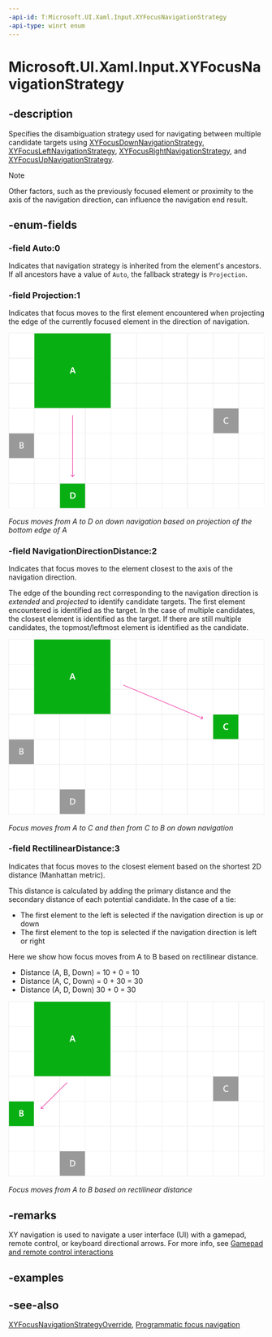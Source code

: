 ```yaml
---
-api-id: T:Microsoft.UI.Xaml.Input.XYFocusNavigationStrategy
-api-type: winrt enum
---
```


<!-- Enumeration syntax.
public enum XYFocusNavigationStrategy : int
-->

# Microsoft.UI.Xaml.Input.XYFocusNavigationStrategy

## -description
Specifies the disambiguation strategy used for navigating between multiple candidate targets using [XYFocusDownNavigationStrategy](../microsoft.ui.xaml/uielement_xyfocusdownnavigationstrategy.md), [XYFocusLeftNavigationStrategy](../microsoft.ui.xaml/uielement_xyfocusleftnavigationstrategy.md), [XYFocusRightNavigationStrategy](../microsoft.ui.xaml/uielement_xyfocusrightnavigationstrategy.md), and [XYFocusUpNavigationStrategy](../microsoft.ui.xaml/uielement_xyfocusupnavigationstrategy.md).

> [!NOTE]
> Other factors, such as the previously focused element or proximity to the axis of the navigation direction, can influence the navigation end result.

## -enum-fields
### -field Auto:0
Indicates that navigation strategy is inherited from the element's ancestors. If all ancestors have a value of `Auto`, the fallback strategy is `Projection`.

### -field Projection:1
Indicates that focus moves to the first element encountered when projecting the edge of the currently focused element in the direction of navigation.

<img alt="Focus navigation - projection" src="images/projection.png" />

*Focus moves from A to D on down navigation based on projection of the bottom edge of A*

### -field NavigationDirectionDistance:2
Indicates that focus moves to the element closest to the axis of the navigation direction.

The edge of the bounding rect corresponding to the navigation direction is *extended* and *projected* to identify candidate targets. The first element encountered is identified as the target. In the case of multiple candidates, the closest element is identified as the target. If there are still multiple candidates, the topmost/leftmost element is identified as the candidate.

<img alt="Focus navigation - distance" src="images/navigation-direction-distance.png" />

*Focus moves from A to C and then from C to B on down navigation*

### -field RectilinearDistance:3
Indicates that focus moves to the closest element based on the shortest 2D distance (Manhattan metric).

This distance is calculated by adding the primary distance and the secondary distance of each potential candidate. In the case of a tie:

- The first element to the left is selected if the navigation direction is up or down
- The first element to the top is selected if the navigation direction is left or right

Here we show how focus moves from A to B based on rectilinear distance.

- Distance (A, B, Down) = 10 + 0 = 10
- Distance (A, C, Down) = 0 + 30 = 30
- Distance (A, D, Down) 30 + 0 = 30

<img alt="Focus navigation - rectilinear distance" src="images/rectilinear-distance.png" />

*Focus moves from A to B based on rectilinear distance*

## -remarks
XY navigation is used to navigate a user interface (UI) with a gamepad, remote control, or keyboard directional arrows. For more info, see [Gamepad and remote control interactions](/windows/apps/design/input/gamepad-and-remote-interactions)

## -examples

## -see-also

[XYFocusNavigationStrategyOverride](xyfocusnavigationstrategyoverride.md), [Programmatic focus navigation](/windows/uwp/input-and-devices/focus-navigation-programmatic)
